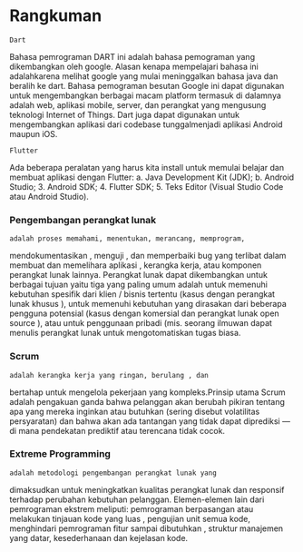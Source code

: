   # Rangkuman #

    Dart
Bahasa pemrograman DART ini adalah bahasa pemograman yang dikembangkan oleh google. 
Alasan kenapa mempelajari bahasa ini adalahkarena melihat google yang mulai meninggalkan bahasa java dan beralih ke dart. 
Bahasa pemograman besutan Google ini dapat digunakan untuk mengembangkan berbagai macam platform termasuk di dalamnya adalah web,
aplikasi mobile, server, dan perangkat yang mengusung teknologi Internet of Things. Dart juga dapat digunakan untuk mengembangkan
aplikasi dari codebase tunggalmenjadi aplikasi Android maupun iOS.

    Flutter
Ada beberapa peralatan yang harus kita install untuk memulai belajar dan membuat aplikasi dengan Flutter:
a. Java Development Kit (JDK);
b. Android Studio;
3. Android SDK;
4. Flutter SDK;
5. Teks Editor (Visual Studio Code atau Android Studio).

### Pengembangan perangkat lunak ###

    adalah proses memahami, menentukan, merancang, memprogram,
mendokumentasikan , menguji , dan memperbaiki bug yang terlibat dalam membuat dan memelihara aplikasi , kerangka kerja, atau komponen perangkat lunak lainnya.
    Perangkat lunak dapat dikembangkan untuk berbagai tujuan
yaitu tiga yang paling umum adalah untuk memenuhi kebutuhan spesifik dari klien / bisnis tertentu (kasus dengan perangkat lunak khusus ), untuk memenuhi kebutuhan yang dirasakan dari beberapa pengguna potensial (kasus dengan komersial dan perangkat lunak open source ), atau untuk penggunaan pribadi (mis. seorang ilmuwan dapat menulis perangkat lunak untuk mengotomatiskan tugas biasa.

### Scrum ###

    adalah kerangka kerja yang ringan, berulang , dan
bertahap untuk mengelola pekerjaan yang kompleks.Prinsip utama Scrum adalah pengakuan ganda bahwa pelanggan akan berubah pikiran tentang apa yang mereka inginkan atau butuhkan (sering disebut volatilitas persyaratan) dan bahwa akan ada tantangan yang tidak dapat diprediksi — di mana pendekatan prediktif atau terencana tidak cocok.

### Extreme Programming ###

    adalah metodologi pengembangan perangkat lunak yang
dimaksudkan untuk meningkatkan kualitas perangkat lunak dan responsif terhadap perubahan kebutuhan pelanggan.
    Elemen-elemen lain dari pemrograman ekstrem meliputi:
pemrograman berpasangan atau melakukan tinjauan kode yang luas , pengujian unit semua kode, menghindari pemrograman fitur sampai dibutuhkan , struktur manajemen yang datar, kesederhanaan dan kejelasan kode.
